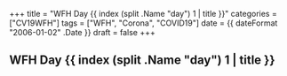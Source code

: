 +++
title = "WFH Day {{ index (split .Name "day") 1 | title }}"
categories = ["CV19WFH"]
tags = ["WFH", "Corona", "COVID19"]
date = {{ dateFormat "2006-01-02" .Date }}
draft = false
+++

## WFH Day {{ index (split .Name "day") 1 | title }}
